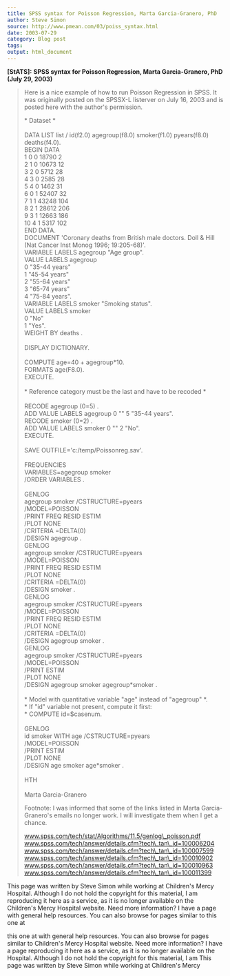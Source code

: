 ```yaml
---
title: SPSS syntax for Poisson Regression, Marta Garcia-Granero, PhD
author: Steve Simon
source: http://www.pmean.com/03/poiss_syntax.html
date: 2003-07-29
category: Blog post
tags: 
output: html_document
---
```

****[StATS]:**** **SPSS syntax for Poisson
Regression, Marta Garcia-Granero, PhD (July 29, 2003)**

> Here is a nice example of how to run Poisson Regression in SPSS. It
> was originally posted on the SPSSX-L listerver on July 16, 2003 and is
> posted here with the author\'s permission.
>
> \* Dataset \*\
> \
> DATA LIST list / id(f2.0) agegroup(f8.0) smoker(f1.0) pyears(f8.0)
> deaths(f4.0).\
> BEGIN DATA\
> 1 0 0 18790 2\
> 2 1 0 10673 12\
> 3 2 0 5712 28\
> 4 3 0 2585 28\
> 5 4 0 1462 31\
> 6 0 1 52407 32\
> 7 1 1 43248 104\
> 8 2 1 28612 206\
> 9 3 1 12663 186\
> 10 4 1 5317 102\
> END DATA.\
> DOCUMENT \'Coronary deaths from British male doctors. Doll & Hill\
> (Nat Cancer Inst Monog 1996; 19:205-68)\'.\
> VARIABLE LABELS agegroup \"Age group\".\
> VALUE LABELS agegroup\
> 0 \"35-44 years\"\
> 1 \"45-54 years\"\
> 2 \"55-64 years\"\
> 3 \"65-74 years\"\
> 4 \"75-84 years\".\
> VARIABLE LABELS smoker \"Smoking status\".\
> VALUE LABELS smoker\
> 0 \"No\"\
> 1 \"Yes\".\
> WEIGHT BY deaths .\
> \
> DISPLAY DICTIONARY.\
> \
> COMPUTE age=40 + agegroup\*10.\
> FORMATS age(F8.0).\
> EXECUTE.\
> \
> \* Reference category must be the last and have to be recoded \*\
> \
> RECODE agegroup (0=5) .\
> ADD VALUE LABELS agegroup 0 \"\" 5 \"35-44 years\".\
> RECODE smoker (0=2) .\
> ADD VALUE LABELS smoker 0 \"\" 2 \"No\".\
> EXECUTE.\
> \
> SAVE OUTFILE=\'c:/temp/Poissonreg.sav\'.\
> \
> FREQUENCIES\
> VARIABLES=agegroup smoker\
> /ORDER VARIABLES .\
> \
> GENLOG\
> agegroup smoker /CSTRUCTURE=pyears\
> /MODEL=POISSON\
> /PRINT FREQ RESID ESTIM\
> /PLOT NONE\
> /CRITERIA =DELTA(0)\
> /DESIGN agegroup .\
> GENLOG\
> agegroup smoker /CSTRUCTURE=pyears\
> /MODEL=POISSON\
> /PRINT FREQ RESID ESTIM\
> /PLOT NONE\
> /CRITERIA =DELTA(0)\
> /DESIGN smoker .\
> GENLOG\
> agegroup smoker /CSTRUCTURE=pyears\
> /MODEL=POISSON\
> /PRINT FREQ RESID ESTIM\
> /PLOT NONE\
> /CRITERIA =DELTA(0)\
> /DESIGN agegroup smoker .\
> GENLOG\
> agegroup smoker /CSTRUCTURE=pyears\
> /MODEL=POISSON\
> /PRINT ESTIM\
> /PLOT NONE\
> /DESIGN agegroup smoker agegroup\*smoker .\
> \
> \* Model with quantitative variable \"age\" instead of \"agegroup\"
> \*.\
> \* If \"id\" variable not present, compute it first:\
> \* COMPUTE id=\$casenum.\
> \
> GENLOG\
> id smoker WITH age /CSTRUCTURE=pyears\
> /MODEL=POISSON\
> /PRINT ESTIM\
> /PLOT NONE\
> /DESIGN age smoker age\*smoker .\
> \
> HTH\
> \
> Marta Garcia-Granero
>
> Footnote: I was informed that some of the links listed in Marta
> Garcia-Granero\'s emails no longer work. I will investigate them when
> I get a chance.
>
> www.spss.com/tech/stat/Algorithms/11.5/genlog\_poisson.pdf
> www.spss.com/tech/answer/details.cfm?tech\_tan\_id=100006204
> www.spss.com/tech/answer/details.cfm?tech\_tan\_id=100007599
> www.spss.com/tech/answer/details.cfm?tech\_tan\_id=100010902
> www.spss.com/tech/answer/details.cfm?tech\_tan\_id=100010963
> www.spss.com/tech/answer/details.cfm?tech\_tan\_id=100011399

This page was written by Steve Simon while working at Children\'s Mercy
Hospital. Although I do not hold the copyright for this material, I am
reproducing it here as a service, as it is no longer available on the
Children\'s Mercy Hospital website. Need more information? I have a page
with general help resources. You can also browse for pages similar to
this one at
<!---More--->
this one at
with general help resources. You can also browse for pages similar to
Children\'s Mercy Hospital website. Need more information? I have a page
reproducing it here as a service, as it is no longer available on the
Hospital. Although I do not hold the copyright for this material, I am
This page was written by Steve Simon while working at Children\'s Mercy

<!---Do not use
****[StATS]:**** **SPSS syntax for Poisson
This page was written by Steve Simon while working at Children\'s Mercy
Hospital. Although I do not hold the copyright for this material, I am
reproducing it here as a service, as it is no longer available on the
Children\'s Mercy Hospital website. Need more information? I have a page
with general help resources. You can also browse for pages similar to
this one at
--->

